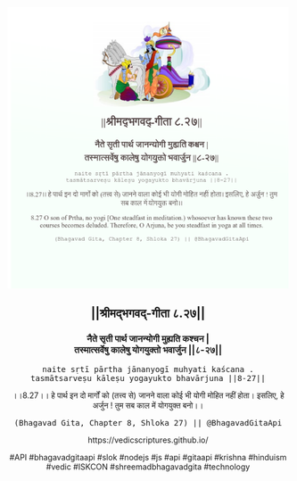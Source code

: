 <img src="../../asset/BG_8_27.png"/>
<center><h2>||श्रीमद्‍भगवद्‍-गीता ८.२७||</h2>
<h3>नैते सृती पार्थ जानन्योगी मुह्यति कश्चन |<br/>तस्मात्सर्वेषु कालेषु योगयुक्तो भवार्जुन ||८-२७||</h3>
<pre>naite sṛtī pārtha jānanyogī muhyati kaścana .<br/>tasmātsarveṣu kāleṣu yogayukto bhavārjuna ||8-27||</pre>
<p>।।8.27।। हे पार्थ इन दो मार्गों को (तत्त्व से) जानने वाला कोई भी योगी मोहित नहीं होता। इसलिए, हे अर्जुन ! तुम सब काल में योगयुक्त बनो।।</p>
<pre>(Bhagavad Gita, Chapter 8, Shloka 27) || @BhagavadGitaApi</pre><p>https://vedicscriptures.github.io/</p><p>#API #bhagavadgitaapi #slok #nodejs #js #api #gitaapi #krishna #hinduism #vedic #ISKCON #shreemadbhagavadgita #technology</p></center>